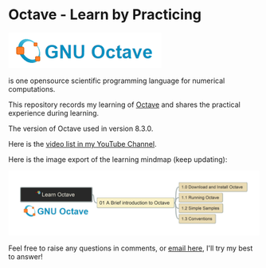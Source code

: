 # Octave - Learn by Practicing

![Octave](img/Octave_Logo.png)

is one opensource scientific programming language for numerical computations.

This repository records my learning of [Octave](https://octave.org/#) and shares the practical experience during learning.

The version of Octave used in version 8.3.0.

Here is the [video list in my YouTube Channel](https://www.youtube.com/playlist?list=PL6DEHvciXKeUho-j-75rbFs6TBxG7KOPg).

Here is the image export of the learning mindmap (keep updating):

![mm](img/learn_octave.jpg)

Feel free to raise any questions in comments, or [email here](mailto:xiaoqizhao@outlook.com), I'll try my best to answer!